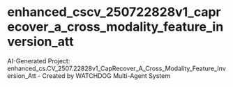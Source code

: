 # enhanced_cscv_250722828v1_caprecover_a_cross_modality_feature_inversion_att
AI-Generated Project: enhanced_cs.CV_2507.22828v1_CapRecover_A_Cross_Modality_Feature_Inversion_Att - Created by WATCHDOG Multi-Agent System

